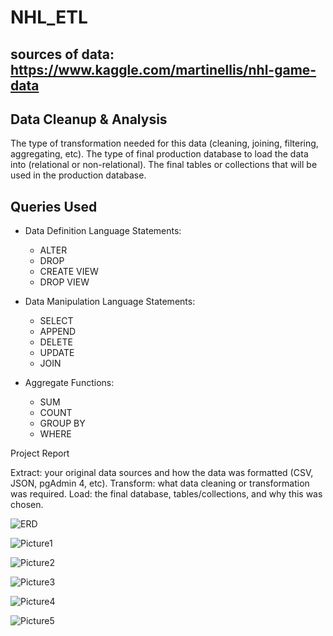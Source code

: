 # NHL_ETL

## sources of data: https://www.kaggle.com/martinellis/nhl-game-data

## Data Cleanup & Analysis

The type of transformation needed for this data (cleaning, joining, filtering, aggregating, etc).
The type of final production database to load the data into (relational or non-relational).
The final tables or collections that will be used in the production database.

## Queries Used
* Data Definition Language Statements:
  * ALTER 
  * DROP
  * CREATE VIEW
  * DROP VIEW
  
* Data Manipulation Language Statements: 
  * SELECT
  * APPEND
  * DELETE
  * UPDATE
  * JOIN
  
 * Aggregate Functions: 
   * SUM 
   * COUNT
   * GROUP BY 
   * WHERE 

Project Report

Extract: your original data sources and how the data was formatted (CSV, JSON, pgAdmin 4, etc).
Transform: what data cleaning or transformation was required.
Load: the final database, tables/collections, and why this was chosen.

![ERD](https://user-images.githubusercontent.com/49255104/71630345-07a61580-2bc8-11ea-9d96-4ddbec818604.png)

![Picture1](https://user-images.githubusercontent.com/49255104/71630374-391ee100-2bc8-11ea-89df-9780610a9787.png)

![Picture2](https://user-images.githubusercontent.com/49255104/71630377-3c19d180-2bc8-11ea-874d-e17121bd4c78.png)

![Picture3](https://user-images.githubusercontent.com/49255104/71630379-3e7c2b80-2bc8-11ea-8a68-4d1d098ef45b.png)

![Picture4](https://user-images.githubusercontent.com/49255104/71630382-4045ef00-2bc8-11ea-96be-61b6ebe634a2.png)

![Picture5](https://user-images.githubusercontent.com/49255104/71630387-420fb280-2bc8-11ea-8106-b1f7fc32e896.png)
